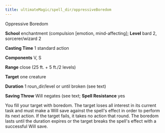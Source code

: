 ```yaml
---
title: ultimateMagic/spell_dir/oppressiveBoredom
---
```

Oppressive Boredom

**School** enchantment (compulsion [emotion, mind-affecting]; **Level** bard 2, sorcerer/wizard 2

**Casting Time** 1 standard action

**Components** V, S

**Range** close (25 ft. + 5 ft./2 levels)

**Target** one creature

**Duration** 1 roun_dir/level or until broken (see text)

**Saving Throw** Will negates (see text; **Spell Resistance** yes

You fill your target with boredom. The target loses all interest in its current task and must make a Will save against the spell's effect in order to perform its next action. If the target fails, it takes no action that round. The boredom lasts until the duration expires or the target breaks the spell's effect with a successful Will save.

